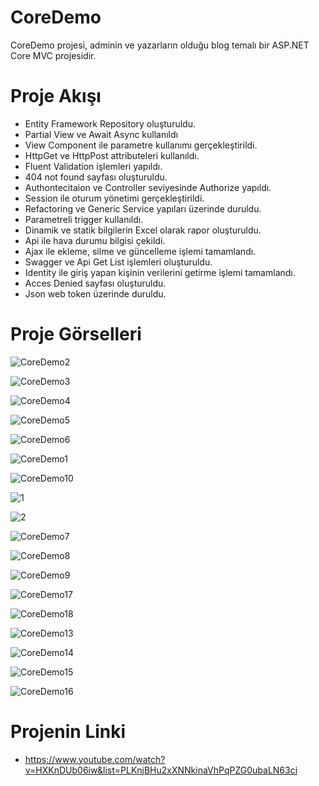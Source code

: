 # CoreDemo
 CoreDemo projesi, adminin ve yazarların olduğu blog temalı bir ASP.NET Core MVC projesidir. 

# Proje Akışı
* Entity Framework Repository oluşturuldu.
* Partial View ve Await Async kullanıldı
* View Component ile parametre kullanımı gerçekleştirildi.
* HttpGet ve HttpPost attributeleri kullanıldı.
* Fluent Validation işlemleri yapıldı.
* 404 not found sayfası oluşturuldu.
* Authontecitaion ve Controller seviyesinde Authorize yapıldı.
* Session ile oturum yönetimi gerçekleştirildi.
* Refactoring ve Generic Service yapıları üzerinde duruldu.
* Parametreli trigger kullanıldı.
* Dinamik ve statik bilgilerin Excel olarak rapor oluşturuldu.
* Api ile hava durumu bilgisi çekildi.
* Ajax ile ekleme, silme ve güncelleme işlemi tamamlandı.
* Swagger ve Api Get List işlemleri oluşturuldu.
* Identity ile giriş yapan kişinin verilerini getirme işlemi tamamlandı.
* Acces Denied sayfası oluşturuldu.
* Json web token üzerinde duruldu.

# Proje Görselleri
![CoreDemo2](https://user-images.githubusercontent.com/120751470/233716754-c9ee675f-c057-4657-9eeb-304a7047113b.png)

![CoreDemo3](https://user-images.githubusercontent.com/120751470/233716761-1b019a6f-7985-4f9b-8aa1-5fcc2cfc4371.png)

![CoreDemo4](https://user-images.githubusercontent.com/120751470/233716766-bd52243c-c9e2-4b28-a6c2-30018159beee.png)

![CoreDemo5](https://user-images.githubusercontent.com/120751470/233716771-fd275823-d6d9-4268-99c0-0910bf4a3670.png)

![CoreDemo6](https://user-images.githubusercontent.com/120751470/233716774-7a8febb3-e147-403e-a6d5-87792a562fdd.png)

![CoreDemo1](https://user-images.githubusercontent.com/120751470/233716778-2423e5ad-3e4a-4496-99fe-5096b36ee99a.png)

![CoreDemo10](https://user-images.githubusercontent.com/120751470/233716826-f39c6d07-1050-4a69-81a4-ef633aab5bb0.png)

![1](https://user-images.githubusercontent.com/120751470/233716830-ab0e3763-2eb8-4586-8e9c-0c66fb80a4f2.png)

![2](https://user-images.githubusercontent.com/120751470/233716833-a8cfec4c-09fa-4395-9231-8b83461596b6.png)

![CoreDemo7](https://user-images.githubusercontent.com/120751470/233716837-3ec86720-1882-49d9-9212-334ea7d63c63.png)

![CoreDemo8](https://user-images.githubusercontent.com/120751470/233716838-6972c453-fbf6-40a1-b691-b569659a51e0.png)

![CoreDemo9](https://user-images.githubusercontent.com/120751470/233716843-c7592017-adcc-429b-9cfb-286f6486f0fa.png)

![CoreDemo17](https://user-images.githubusercontent.com/120751470/233716897-5478987d-754f-4390-925e-073ad4e69416.png)

![CoreDemo18](https://user-images.githubusercontent.com/120751470/233716900-a64156ec-0a52-4eab-8e72-23aa8ce768ea.png)

![CoreDemo13](https://user-images.githubusercontent.com/120751470/233716904-952b4704-1ffe-4890-8464-23d8f853dc81.png)

![CoreDemo14](https://user-images.githubusercontent.com/120751470/233716910-ea3a972e-d185-46a8-8828-2f6391b6b3b0.png)

![CoreDemo15](https://user-images.githubusercontent.com/120751470/233716913-f60af5d5-e7e6-43bd-8776-ebfbf4bfd05d.png)

![CoreDemo16](https://user-images.githubusercontent.com/120751470/233716920-d82cee08-63d2-4e86-a8ea-25c301c93bb5.png)

# Projenin Linki
* https://www.youtube.com/watch?v=HXKnDUb06iw&list=PLKnjBHu2xXNNkinaVhPqPZG0ubaLN63ci

